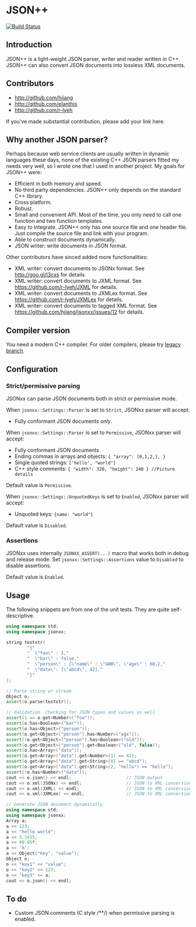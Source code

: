 # JSON++

[![Build Status](https://travis-ci.org/hjiang/jsonxx.svg?branch=master)](https://travis-ci.org/hjiang/jsonxx)

## Introduction

JSON++ is a light-weight JSON parser, writer and reader written in C++.
JSON++ can also convert JSON documents into lossless XML documents.

## Contributors

* http://github.com/hjiang
* http://github.com/elanthis
* http://github.com/r-lyeh

If you've made substantial contribution, please add your link here. 

## Why another JSON parser?

Perhaps because web service clients are usually written in dynamic languages these days, none of the existing C++ JSON parsers fitted my needs very well, so I wrote one that I used in another project. My goals for JSON++ were:

* Efficient in both memory and speed.
* No third party dependencies. JSON++ only depends on the standard C++ library.
* Cross platform.
* Robust.
* Small and convenient API. Most of the time, you only need to call one function and two function templates.
* Easy to integrate. JSON++ only has one source file and one header file. Just compile the source file and link with your program.
* Able to construct documents dynamically.
* JSON writer: write documents in JSON format.

Other contributors have sinced added more functionalities:

* XML writer: convert documents to JSONx format. See http://goo.gl/I3cxs for details.
* XML writer: convert documents to JXML format. See https://github.com/r-lyeh/JXML for details.
* XML writer: convert documents to JXMLex format. See https://github.com/r-lyeh/JXMLex for details.
* XML writer: convert documents to tagged XML format. See https://github.com/hjiang/jsonxx/issues/12 for details.

## Compiler version

You need a modern C++ compiler. For older compilers, please try [legacy branch](https://github.com/hjiang/jsonxx/tree/legacy).

## Configuration

### Strict/permissive parsing

JSONxx can parse JSON documents both in strict or permissive mode.

When `jsonxx::Settings::Parser` is set to `Strict`, JSONxx parser will accept:
* Fully conformant JSON documents *only*.

When `jsonxx::Settings::Parser` is set to `Permissive`, JSONxx parser will accept:
* Fully conformant JSON documents
* Ending commas in arrays and objects: `{ "array": [0,1,2,], }`
* Single quoted strings: `['hello', "world"]`
* C++ style comments: `{ "width": 320, "height": 240 } //Picture details`

Default value is `Permissive`.

When `jsonxx::Settings::UnquotedKeys` is set to `Enabled`, JSONxx parser will accept:
* Unquoted keys: `{name: "world"}`

Default value is `Disabled`.

### Assertions

JSONxx uses internally `JSONXX_ASSERT(...)` macro that works both in debug and release mode. Set `jsonxx::Settings::Assertions` value to `Disabled` to disable assertions.

Default value is `Enabled`.

## Usage

The following snippets are from one of the unit tests. They are quite self-descriptive.

~~~C++
using namespace std;
using namespace jsonxx;

string teststr(
        "{"
        "  \"foo\" : 1,"
        "  \"bar\" : false,"
        "  \"person\" : {\"name\" : \"GWB\", \"age\" : 60,},"
        "  \"data\": [\"abcd\", 42],"
        "}"
);

// Parse string or stream
Object o;
assert(o.parse(teststr));

// Validation. Checking for JSON types and values as well
assert(1 == o.get<Number>("foo"));
assert(o.has<Boolean>("bar"));
assert(o.has<Object>("person"));
assert(o.get<Object>("person").has<Number>("age"));
assert(!o.get<Object>("person").has<Boolean>("old"));
assert(o.get<Object>("person").get<Boolean>("old", false));
assert(o.has<Array>("data"));
assert(o.get<Array>("data").get<Number>(1) == 42);
assert(o.get<Array>("data").get<String>(0) == "abcd");
assert(o.get<Array>("data").get<String>(2, "hello") == "hello");
assert(!o.has<Number>("data"));
cout << o.json() << endl;                     // JSON output
cout << o.xml(JSONx) << endl;                 // JSON to XML conversion (JSONx subtype)
cout << o.xml(JXML) << endl;                  // JSON to XML conversion (JXML subtype)
cout << o.xml(JXMLex) << endl;                // JSON to XML conversion (JXMLex subtype)
~~~

~~~C++
// Generate JSON document dynamically
using namespace std;
using namespace jsonxx;
Array a;
a << 123;
a << "hello world";
a << 3.1415;
a << 99.95f;
a << 'h';
a << Object("key", "value");
Object o;
o << "key1" << "value";
o << "key2" << 123;
o << "key3" << a;
cout << o.json() << endl;
~~~

## To do

* Custom JSON comments (C style /**/) when permissive parsing is enabled.
